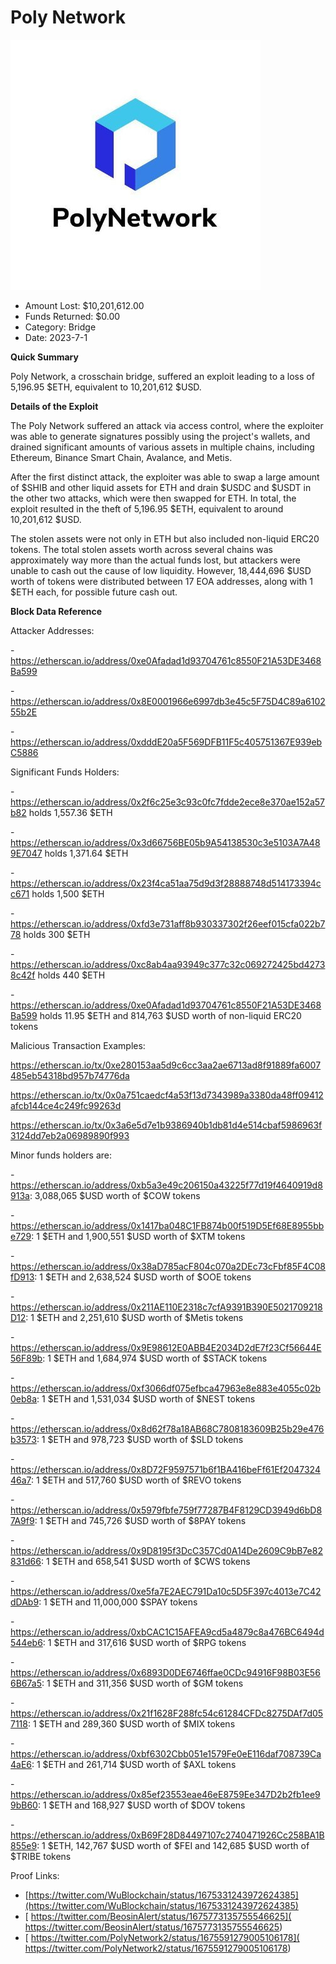 # Poly Network
![Poly Network](/rektimages/Poly-Network-Access-Control-Exploit.png)
- Amount Lost: $10,201,612.00
- Funds Returned: $0.00
- Category: Bridge
- Date: 2023-7-1

**Quick Summary**

Poly Network, a crosschain bridge, suffered an exploit leading to a loss of 5,196.95 $ETH, equivalent to 10,201,612 $USD.

  


 **Details of the Exploit**

The Poly Network suffered an attack via access control, where the exploiter was able to generate signatures possibly using the project's wallets, and drained significant amounts of various assets in multiple chains, including Ethereum, Binance Smart Chain, Avalance, and Metis.

  


After the first distinct attack, the exploiter was able to swap a large amount of $SHIB and other liquid assets for ETH and drain $USDC and $USDT in the other two attacks, which were then swapped for ETH. In total, the exploit resulted in the theft of 5,196.95 $ETH, equivalent to around 10,201,612 $USD.

  


The stolen assets were not only in ETH but also included non-liquid ERC20 tokens. The total stolen assets worth across several chains was approximately way more than the actual funds lost, but attackers were unable to cash out the cause of low liquidity. However, 18,444,696 $USD worth of tokens were distributed between 17 EOA addresses, along with 1 $ETH each, for possible future cash out.

  


 **Block Data Reference**

Attacker Addresses:

\- https://etherscan.io/address/0xe0Afadad1d93704761c8550F21A53DE3468Ba599

\- https://etherscan.io/address/0x8E0001966e6997db3e45c5F75D4C89a610255b2E

\- https://etherscan.io/address/0xdddE20a5F569DFB11F5c405751367E939ebC5886

  


Significant Funds Holders:

\- https://etherscan.io/address/0x2f6c25e3c93c0fc7fdde2ece8e370ae152a57b82 holds 1,557.36 $ETH

\- https://etherscan.io/address/0x3d66756BE05b9A54138530c3e5103A7A489E7047 holds 1,371.64 $ETH

\- https://etherscan.io/address/0x23f4ca51aa75d9d3f28888748d514173394cc671 holds 1,500 $ETH

\- https://etherscan.io/address/0xfd3e731aff8b930337302f26eef015cfa022b778 holds 300 $ETH

\- https://etherscan.io/address/0xc8ab4aa93949c377c32c069272425bd42738c42f holds 440 $ETH

\- https://etherscan.io/address/0xe0Afadad1d93704761c8550F21A53DE3468Ba599 holds 11.95 $ETH and 814,763 $USD worth of non-liquid ERC20 tokens

  


Malicious Transaction Examples:

https://etherscan.io/tx/0xe280153aa5d9c6cc3aa2ae6713ad8f91889fa6007485eb54318bd957b74776da

https://etherscan.io/tx/0x0a751caedcf4a53f13d7343989a3380da48ff09412afcb144ce4c249fc99263d

https://etherscan.io/tx/0x3a6e5d7e1b9386940b1db81d4e514cbaf5986963f3124dd7eb2a06989890f993

  


Minor funds holders are:

\- https://etherscan.io/address/0xb5a3e49c206150a43225f77d19f4640919d8913a: 3,088,065 $USD worth of $COW tokens

\- https://etherscan.io/address/0x1417ba048C1FB874b00f519D5Ef68E8955bbe729: 1 $ETH and 1,900,551 $USD worth of $XTM tokens

\- https://etherscan.io/address/0x38aD785acF804c070a2DEc73cFbf85F4C08fD913: 1 $ETH and 2,638,524 $USD worth of $OOE tokens

\- https://etherscan.io/address/0x211AE110E2318c7cfA9391B390E5021709218D12: 1 $ETH and 2,251,610 $USD worth of $Metis tokens

\- https://etherscan.io/address/0x9E98612E0ABB4E2034D2dE7f23Cf56644E56F89b: 1 $ETH and 1,684,974 $USD worth of $STACK tokens

\- https://etherscan.io/address/0xf3066df075efbca47963e8e883e4055c02b0eb8a: 1 $ETH and 1,531,034 $USD worth of $NEST tokens

\- https://etherscan.io/address/0x8d62f78a18AB68C7808183609B25b29e476b3573: 1 $ETH and 978,723 $USD worth of $SLD tokens

\- https://etherscan.io/address/0x8D72F9597571b6f1BA416beFf61Ef204732446a7: 1 $ETH and 517,760 $USD worth of $REVO tokens

\- https://etherscan.io/address/0x5979fbfe759f77287B4F8129CD3949d6bD87A9f9: 1 $ETH and 745,726 $USD worth of $8PAY tokens

\- https://etherscan.io/address/0x9D8195f3DcC357Cd0A14De2609C9bB7e82831d66: 1 $ETH and 658,541 $USD worth of $CWS tokens

\- https://etherscan.io/address/0xe5fa7E2AEC791Da10c5D5F397c4013e7C42dDAb9: 1 $ETH and 11,000,000 $SPAY tokens

\- https://etherscan.io/address/0xbCAC1C15AFEA9cd5a4879c8a476BC6494d544eb6: 1 $ETH and 317,616 $USD worth of $RPG tokens

\- https://etherscan.io/address/0x6893D0DE6746ffae0CDc94916F98B03E566B67a5: 1 $ETH and 311,356 $USD worth of $GM tokens

\- https://etherscan.io/address/0x21f1628F288fc54c61284CFDc8275DAf7d057118: 1 $ETH and 289,360 $USD worth of $MIX tokens

\- https://etherscan.io/address/0xbf6302Cbb051e1579Fe0eE116daf708739Ca4aE6: 1 $ETH and 261,714 $USD worth of $AXL tokens

\- https://etherscan.io/address/0x85ef23553eae46eE8759Ee347D2b2fb1ee99bB60: 1 $ETH and 168,927 $USD worth of $DOV tokens

\- https://etherscan.io/address/0xB69F28D84497107c2740471926Cc258BA1B855e9: 1 $ETH, 142,767 $USD worth of $FEI and 142,685 $USD worth of $TRIBE tokens


Proof Links:
- [https://twitter.com/WuBlockchain/status/1675331243972624385](https://twitter.com/WuBlockchain/status/1675331243972624385)
- [ https://twitter.com/BeosinAlert/status/1675773135755546625]( https://twitter.com/BeosinAlert/status/1675773135755546625)
- [ https://twitter.com/PolyNetwork2/status/1675591279005106178]( https://twitter.com/PolyNetwork2/status/1675591279005106178)


